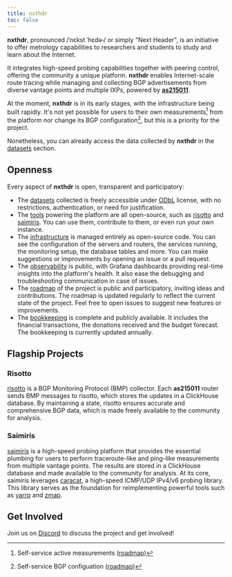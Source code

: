 ```yaml
---
title: nxthdr
toc: false
---
```


**nxthdr**, pronounced /ˈnɛkst ˈhɛdə˞/ or simply "Next Header", is an initiative to offer metrology capabilities to researchers and students to study and learn about the Internet.

It integrates high-speed probing capabilities together with peering control, offering the community a unique platform. **nxthdr** enables Internet-scale route tracing while managing and collecting BGP advertisements from diverse vantage points and multiple IXPs, powered by [**as215011**](/as215011).

At the moment, **nxthdr** is in its early stages, with the infrastructure being built rapidly. It's not yet possible for users to their own measurements[^1] from the platform nor change its BGP configuration[^2], but this is a priority for the project.

Nonetheless, you can already access the data collected by **nxthdr** in the [datasets](/datasets) section.

## Openness

Every aspect of **nxthdr** is open, transparent and participatory:

* The [datasets](/datasets) collected is freely accessible under [ODbL](https://opendatacommons.org/licenses/odbl/) license, with no restrictions, authentication, or need for justification.
* The [tools](https://github.com/nxthdr) powering the platform are all open-source, such as [risotto](https://github.com/nxthdr/risotto) and [saimiris](https://github.com/nxthdr/saimiris). You can use them, contribute to them, or even run your own instance.
* The [infrastructure](https://github.com/nxthdr/infrastructure) is managed entirely as open-source code. You can see the configuration of the servers and routers, the services running, the monitoring setup, the database tables and more. You can make suggestions or improvements by opening an issue or a pull request.
* The [observability](https://grafana.nxthdr.dev) is public, with Grafana dashboards providing real-time insights into the platform's health. It also ease the debugging and troubleshooting communication in case of issues.
* The [roadmap](https://github.com/orgs/nxthdr/projects/1) of the project is public and participatory, inviting ideas and contributions. The roadmap is updated regularly to reflect the current state of the project. Feel free to open issues to suggest new features or improvements.
* The [bookkeeping](https://github.com/nxthdr/bookkeeping) is complete and publicly available. It includes the financial transactions, the donations received and the budget forecast. The bookkeeping is currently updated annually.

## Flagship Projects

### Risotto

[risotto](https://github.com/nxthdr/risotto) is a BGP Monitoring Protocol (BMP) collector. Each **as215011** router sends BMP messages to risotto, which stores the updates in a ClickHouse database. By maintaining a state, risotto ensures accurate and comprehensive BGP data, which is made freely available to the community for analysis.

### Saimiris

[saimiris](https://github.com/nxthdr/saimiris) is a high-speed probing platform that provides the essential plumbing for users to perform traceroute-like and ping-like measurements from multiple vantage points. The results are stored in a ClickHouse database and made available to the community for analysis.
At its core, saimiris leverages [caracat](https://github.com/maxmouchet/caracat), a high-speed ICMP/UDP IPv4/v6 probing library. This library serves as the foundation for reimplementing powerful tools such as [yarrp](https://github.com/cmand/yarrp) and [zmap](https://github.com/zmap/zmap).


## Get Involved

Join us on [Discord](https://discord.gg/KRsVs7jafg) to discuss the project and get involved!


[^1]: Self-service active measurements ([roadmap](https://github.com/nxthdr/roadmap/issues/13))
[^2]: Self-service BGP configuation ([roadmap](https://github.com/nxthdr/roadmap/issues/12))
